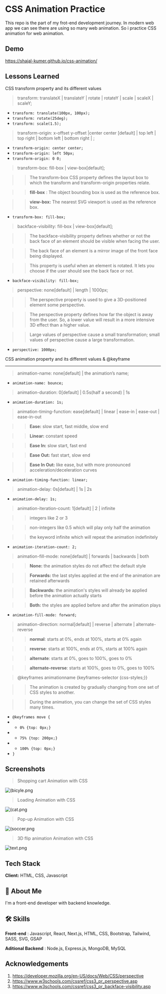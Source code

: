 # CSS Animation Practice

This repo is the part of my frot-end development journey. In modern web app we can see there are using so many web animation. So i practice CSS animation for web animation.

## Demo

https://shajal-kumer.github.io/css-animation/

## Lessons Learned

CSS transform property and its different values

> transform: translateX | translateY | rotate | rotateY | scale | scaleX | scaleY;

-   `transform: translate(100px, 100px);`
-   `transform: rotate(25deg);`
-   `transform: scale(1.5);`

> transform-origin: x-offset y-offset |center center [default] | top left | top right | bottom left | bottom right | ;

-   `transform-origin: center center;`
-   `transform-origin: left 50px;`
-   `transform-origin: 0 0;`

> transform-box: fill-box | view-box[default];

> > The transform-box CSS property defines the layout box to which the transform and transform-origin properties relate.

> > **fill-box** : The object bounding box is used as the reference box.

> > **view-box:** The nearest SVG viewport is used as the reference box.

-   `transform-box: fill-box;`

> backface-visibility: fill-box | view-box[default];

> > The backface-visibility property defines whether or not the back face of an element should be visible when facing the user.

> > The back face of an element is a mirror image of the front face being displayed.

> > This property is useful when an element is rotated. It lets you choose if the user should see the back face or not.

-   `backface-visibility: fill-box;`

> perspective: none[default] | length | 1000px;

> > The perspective property is used to give a 3D-positioned element some perspective.

> > The perspective property defines how far the object is away from the user. So, a lower value will result in a more intensive 3D effect than a higher value.

> > Large values of perspective cause a small transformation; small values of perspective cause a large transformation.

-   `perspective: 1000px;`

CSS animation property and its different values & @keyframe

---

> animation-name: none[default] | the animation’s name;

-   `animation-name: bounce;`

> animation-duration: 0[default] | 0.5s(half a second) | 1s

-   `animation-duration: 1s;`

> animation-timing-function: ease[default] | linear | ease-in | ease-out | ease-in-out

> > **Ease:** slow start, fast middle, slow end

> > **Linear:** constant speed

> > **Ease In:** slow start, fast end

> > **Ease Out:** fast start, slow end

> > **Ease In Out:** like ease, but with more pronounced acceleration/deceleration curves

-   `animation-timing-function: linear;`

> animation-delay: 0s[default] | 1s | 2s

-   `animation-delay: 1s;`

> animation-iteration-count: 1[default] | 2 | infinite

> > integers like 2 or 3

> > non-integers like 0.5 which will play only half the animation

> > the keyword infinite which will repeat the animation indefinitely

-   `animation-iteration-count: 2;`

> animation-fill-mode: none[default] | forwards | backwards | both

> > **None:** the animation styles do not affect the default style

> > **Forwards:** the last styles applied at the end of the animation are retained afterwards

> > **Backwards:** the animation's styles will already be applied before the animation actually starts

> > **Both:** the styles are applied before and after the animation plays

-   `animation-fill-mode: forward;`

> animation-direction: normal[default] | reverse | alternate | alternate-reverse

> > **normal**: starts at 0%, ends at 100%, starts at 0% again

> > **reverse**: starts at 100%, ends at 0%, starts at 100% again

> > **alternate**: starts at 0%, goes to 100%, goes to 0%

> > **alternate-reverse**: starts at 100%, goes to 0%, goes to 100%

> @keyframes animationname {keyframes-selector {css-styles;}}

> > The animation is created by gradually changing from one set of CSS styles to another.

> > During the animation, you can change the set of CSS styles many times.

-   `@keyframes move {`
-   -   `0% {top: 0px;}`
-   -   `75% {top: 200px;}`
-   -   `100% {top: 0px;}`
-   `}`

## Screenshots

> Shopping cart Animation with CSS

![(bicyle.png](shopping.png)

> Loading Animation with CSS

![(cat.png](loading.png)

> Pop-up Animation with CSS

![(soccer.png](pop-up.png)

> 3D flip animation Animation with CSS

![text.png](flip.png)

## Tech Stack

**Client:** HTML, CSS, Javascript

## 🚀 About Me

I'm a front-end developer with backend knowledge.

## 🛠 Skills

**Front-end** : Javascript, React, Next.js, HTML, CSS, Bootstrap, Tailwind, SASS, SVG, GSAP

**Aditional Backend** : Node.js, Express.js, MongoDB, MySQL

## Acknowledgements

1. https://developer.mozilla.org/en-US/docs/Web/CSS/perspective
2. https://www.w3schools.com/cssref/css3_pr_perspective.asp
3. https://www.w3schools.com/cssref/css3_pr_backface-visibility.asp
